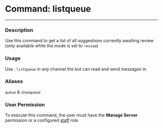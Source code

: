 # Command: listqueue
---
### Description
Use this command to get a list of all suggestions currently awaiting review (only available while the mode is set to `review`)

### Usage
Use `.listqueue` in any channel the bot can read and send messages in

### Aliases
`queue` & `showqueue`

### User Permission
To execute this command, the user must have the **Manage Server** permission or a configured [staff](/config/staffroles.md) role
